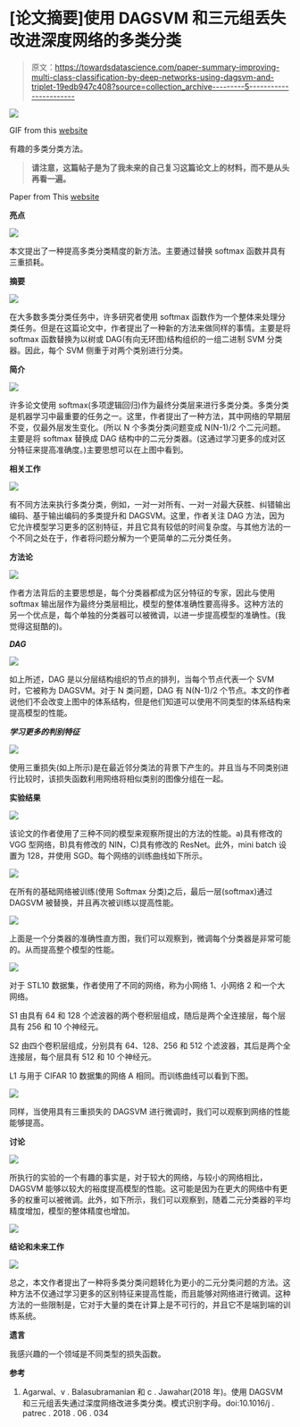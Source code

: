 # [论文摘要]使用 DAGSVM 和三元组丢失改进深度网络的多类分类

> 原文：<https://towardsdatascience.com/paper-summary-improving-multi-class-classification-by-deep-networks-using-dagsvm-and-triplet-19edb947c408?source=collection_archive---------5----------------------->

![](img/357f962381b32049005caad0b33cc79b.png)

GIF from this [website](https://giphy.com/gifs/trick-arms-multiple-uyuOzVbO8bene)

有趣的多类分类方法。

> **请注意，这篇帖子是为了我未来的自己复习这篇论文上的材料，而不是从头再看一遍。**

Paper from This [website](https://www.sciencedirect.com/science/article/pii/S0167865518302745)

**亮点**

![](img/827612bdcbe3afd63df80adcae2e8c11.png)

本文提出了一种提高多类分类精度的新方法。主要通过替换 softmax 函数并具有三重损耗。

**摘要**

![](img/e64d18795ce250b0503127a21a33f0e9.png)

在大多数多类分类任务中，许多研究者使用 softmax 函数作为一个整体来处理分类任务。但是在这篇论文中，作者提出了一种新的方法来做同样的事情。主要是将 softmax 函数替换为以树或 DAG(有向无环图)结构组织的一组二进制 SVM 分类器。因此，每个 SVM 侧重于对两个类别进行分类。

**简介**

![](img/249905fe09ca1d472a036200af6b9558.png)

许多论文使用 softmax(多项逻辑回归)作为最终分类层来进行多类分类。多类分类是机器学习中最重要的任务之一。这里，作者提出了一种方法，其中网络的早期层不变，仅最外层发生变化。(所以 N 个多类分类问题变成 N(N-1)/2 个二元问题。主要是将 softmax 替换成 DAG 结构中的二元分类器。(这通过学习更多的成对区分特征来提高准确度。)主要思想可以在上图中看到。

**相关工作**

![](img/8136b598dffe8d1055f2d8d8103d1631.png)

有不同方法来执行多类分类，例如，一对一对所有、一对一对最大获胜、纠错输出编码、基于输出编码的多类提升和 DAGSVM。这里，作者关注 DAG 方法，因为它允许模型学习更多的区别特征，并且它具有较低的时间复杂度。与其他方法的一个不同之处在于，作者将问题分解为一个更简单的二元分类任务。

**方法论**

![](img/23714b83186bbb9edda0f51d75fddaa9.png)

作者方法背后的主要思想是，每个分类器都成为区分特征的专家，因此与使用 softmax 输出层作为最终分类层相比，模型的整体准确性要高得多。这种方法的另一个优点是，每个单独的分类器可以被微调，以进一步提高模型的准确性。(我觉得这挺酷的)。

***DAG***

![](img/c0ccb861e908308916074e7668dd72b2.png)

如上所述，DAG 是以分层结构组织的节点的排列，当每个节点代表一个 SVM 时，它被称为 DAGSVM。对于 N 类问题，DAG 有 N(N-1)/2 个节点。本文的作者说他们不会改变上图中的体系结构，但是他们知道可以使用不同类型的体系结构来提高模型的性能。

***学习更多的判别特征***

![](img/8f58cad46d8ea5bc876ef8876d1c40e5.png)

使用三重损失(如上所示)是在最近邻分类法的背景下产生的。并且当与不同类别进行比较时，该损失函数利用网络将相似类别的图像分组在一起。

**实验结果**

![](img/208eb255e7709fc9c8543603bd5f16c5.png)

该论文的作者使用了三种不同的模型来观察所提出的方法的性能。a)具有修改的 VGG 型网络，B)具有修改的 NIN，C)具有修改的 ResNet。此外，mini batch 设置为 128，并使用 SGD。每个网络的训练曲线如下所示。

![](img/22656c464d2428cbe18c522a4da5b158.png)

在所有的基础网络被训练(使用 Softmax 分类)之后，最后一层(softmax)通过 DAGSVM 被替换，并且再次被训练以提高性能。

![](img/028740e853fc211acfce74d25c9e606f.png)

上面是一个分类器的准确性直方图，我们可以观察到，微调每个分类器是非常可能的。从而提高整个模型的性能。

![](img/80319dd7172ecee065d881c3e845e7d0.png)

对于 STL10 数据集，作者使用了不同的网络，称为小网络 1、小网络 2 和一个大网络。

S1 由具有 64 和 128 个滤波器的两个卷积层组成，随后是两个全连接层，每个层具有 256 和 10 个神经元。

S2 由四个卷积层组成，分别具有 64、128、256 和 512 个滤波器，其后是两个全连接层，每个层具有 512 和 10 个神经元。

L1 与用于 CIFAR 10 数据集的网络 A 相同。而训练曲线可以看到下图。

![](img/e61a95bcf1acc613723e563aebb1a400.png)

同样，当使用具有三重损失的 DAGSVM 进行微调时，我们可以观察到网络的性能能够提高。

**讨论**

![](img/41fbbb7842454136a40af59b6fe6c177.png)

所执行的实验的一个有趣的事实是，对于较大的网络，与较小的网络相比，DAGSVM 能够以较大的裕度提高模型的性能。这可能是因为在更大的网络中有更多的权重可以被微调。此外，如下所示，我们可以观察到，随着二元分类器的平均精度增加，模型的整体精度也增加。

![](img/484816cc1ab28907f03a73581791558d.png)

**结论和未来工作**

![](img/4191c1c5d00a56b09367a38fbd485b6b.png)

总之，本文作者提出了一种将多类分类问题转化为更小的二元分类问题的方法。这种方法不仅通过学习更多的区别特征来提高性能，而且能够对网络进行微调。这种方法的一些限制是，它对于大量的类在计算上是不可行的，并且它不是端到端的训练系统。

**遗言**

我感兴趣的一个领域是不同类型的损失函数。

**参考**

1.  Agarwal、v . Balasubramanian 和 c . Jawahar(2018 年)。使用 DAGSVM 和三元组丢失通过深度网络改进多类分类。模式识别字母。doi:10.1016/j . patrec . 2018 . 06 . 034